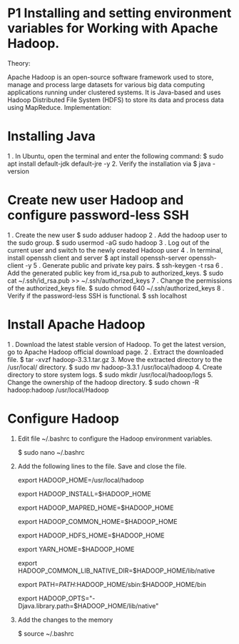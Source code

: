# P1 Installing and setting environment variables for Working with Apache Hadoop. 

Theory: 

Apache Hadoop is an open-source software framework used to store, manage and process large datasets for various big data computing applications running under clustered systems. It is Java-based and uses Hadoop Distributed File System (HDFS) to store its data and process data using MapReduce. 
Implementation: 

# Installing Java 
1 . In Ubuntu, open the terminal and enter the following command: 
	$ sudo apt install default-jdk default-jre -y 
2. Verify the installation via 
	$ java -version 
# Create new user Hadoop and configure password-less SSH 
1 . Create the new user 
	$ sudo adduser hadoop 
2 . Add the hadoop user to the sudo group. 
	$ sudo usermod -aG sudo hadoop 
3 . Log out of the current user and switch to the newly created Hadoop user 
4 . In terminal, install openssh client and server 
	$ apt install openssh-server openssh-client -y 
5 . Generate public and private key pairs. 
	$ ssh-keygen -t rsa 
6 . Add the generated public key from id_rsa.pub to authorized_keys. 
	$ sudo cat ~/.ssh/id_rsa.pub >> ~/.ssh/authorized_keys 
7 . Change the permissions of the authorized_keys file. 
	$ sudo chmod 640 ~/.ssh/authorized_keys 
8 . Verify if the password-less SSH is functional. 
	$ ssh localhost


# Install Apache Hadoop 
1 . Download the latest stable version of Hadoop. To get the latest version, go to Apache Hadoop official download page. 
2 . Extract the downloaded file. 
	$ tar -xvzf hadoop-3.3.1.tar.gz 
3. Move the extracted directory to the /usr/local/ directory. 
	$ sudo mv hadoop-3.3.1 /usr/local/hadoop 
4. Create directory to store system logs. 
	$ sudo mkdir /usr/local/hadoop/logs 
5. Change the ownership of the hadoop directory. 
	$ sudo chown -R hadoop:hadoop /usr/local/Hadoop
# Configure Hadoop

1. Edit file ~/.bashrc to configure the Hadoop environment variables.

	$ sudo nano ~/.bashrc

2. Add the following lines to the file. Save and close the file.
	
	export HADOOP_HOME=/usr/local/hadoop
	
	export HADOOP_INSTALL=$HADOOP_HOME
	
	export HADOOP_MAPRED_HOME=$HADOOP_HOME
	
	export HADOOP_COMMON_HOME=$HADOOP_HOME
	
	export HADOOP_HDFS_HOME=$HADOOP_HOME
	
	export YARN_HOME=$HADOOP_HOME
	
	export HADOOP_COMMON_LIB_NATIVE_DIR=$HADOOP_HOME/lib/native
	
	export PATH=$PATH:$HADOOP_HOME/sbin:$HADOOP_HOME/bin
	
	export HADOOP_OPTS="-Djava.library.path=$HADOOP_HOME/lib/native"

3. Add the changes to the memory

	$ source ~/.bashrc
